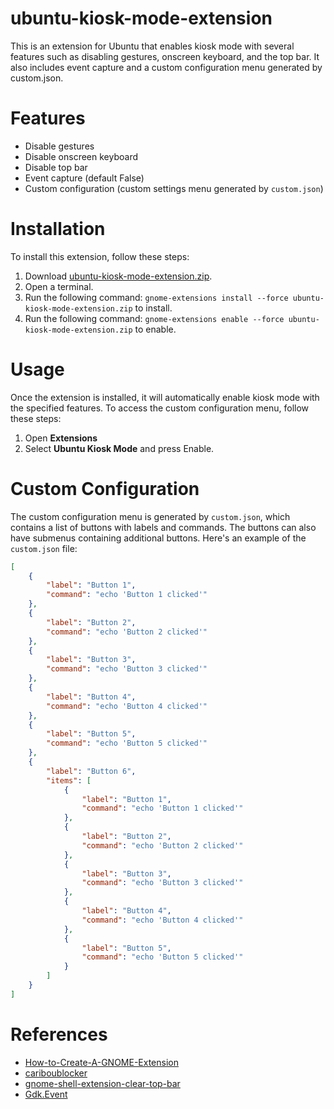 # ubuntu-kiosk-mode-extension
This is an extension for Ubuntu that enables kiosk mode with several features such as disabling gestures, onscreen keyboard, and the top bar. It also includes event capture and a custom configuration menu generated by custom.json.

# Features
- Disable gestures
- Disable onscreen keyboard
- Disable top bar
- Event capture (default False)
- Custom configuration (custom settings menu generated by `custom.json`)

# Installation
To install this extension, follow these steps:

1. Download [ubuntu-kiosk-mode-extension.zip](https://github.com/srleohung/ubuntu-kiosk-mode-extension/releases/download/v0.1/ubuntu-kiosk-mode-extension.zip).
2. Open a terminal.
3. Run the following command: `gnome-extensions install --force ubuntu-kiosk-mode-extension.zip` to install.
4. Run the following command: `gnome-extensions enable --force ubuntu-kiosk-mode-extension.zip` to enable.

# Usage
Once the extension is installed, it will automatically enable kiosk mode with the specified features. To access the custom configuration menu, follow these steps:

1. Open <strong>Extensions</strong>
2. Select <strong>Ubuntu Kiosk Mode</strong> and press Enable.

# Custom Configuration
The custom configuration menu is generated by `custom.json`, which contains a list of buttons with labels and commands. The buttons can also have submenus containing additional buttons. Here's an example of the `custom.json` file:
```json
[
    {
        "label": "Button 1",
        "command": "echo 'Button 1 clicked'"
    },
    {
        "label": "Button 2",
        "command": "echo 'Button 2 clicked'"
    },
    {
        "label": "Button 3",
        "command": "echo 'Button 3 clicked'"
    },
    {
        "label": "Button 4",
        "command": "echo 'Button 4 clicked'"
    },
    {
        "label": "Button 5",
        "command": "echo 'Button 5 clicked'"
    },
    {
        "label": "Button 6",
        "items": [
            {
                "label": "Button 1",
                "command": "echo 'Button 1 clicked'"
            },
            {
                "label": "Button 2",
                "command": "echo 'Button 2 clicked'"
            },
            {
                "label": "Button 3",
                "command": "echo 'Button 3 clicked'"
            },
            {
                "label": "Button 4",
                "command": "echo 'Button 4 clicked'"
            },
            {
                "label": "Button 5",
                "command": "echo 'Button 5 clicked'"
            }
        ]
    }
]
```

# References
- [How-to-Create-A-GNOME-Extension](https://www.codeproject.com/Articles/5271677/How-to-Create-A-GNOME-Extension)
- [cariboublocker](https://github.com/lxylxy123456/cariboublocker)
- [gnome-shell-extension-clear-top-bar](https://github.com/superterran/gnome-shell-extension-clear-top-bar)
- [Gdk.Event](https://valadoc.org/gdk-3.0/Gdk.Event.html)